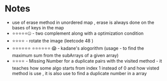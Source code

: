 # Notes 

* use of erase method in unordered map , erase is always done on the bases of keys in the map 
* ⭐⭐⭐⭐⭐🤐 - two complement along with a optimization condition 
* ⭐⭐⭐⭐ - rotate the image (leetcode 48 )
* ⭐⭐⭐⭐⭐⭐ ⭐⭐⭐⭐⭐⭐ 😱 - kadane's alogorithm (usage - to find the maximum sum from the subArrays of a given array)
* ⭐⭐⭐⭐ - Missing Number for a duplicate pairs with the visited method - it teaches how some algo starts from index 1 instead of 0 and how visted method is use , it is also use to find a duplicate number in a array 



